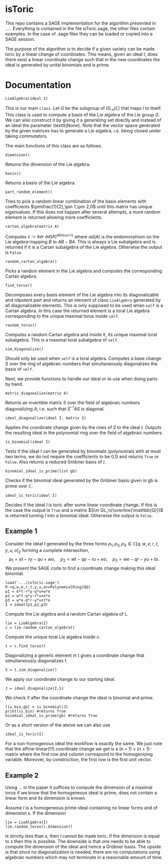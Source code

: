 # isToric

This repo contains a SAGE implementation for the algorithm presented in .....
Everything is contained in the file isToric.sage, the other files contain examples.
In the case of .sage files they can be loaded or copied into a SAGE session.


The purpose of the algorithm is to decide if a given variety can be made toric by a linear change of coordinates.
This means, given an ideal I, does there exist a linear coordinate change such that in the new coordinates the ideal is generated by unital binomials and is prime.

# Documentation

```LieAlgebra(ideal I)```

This is our main $\texttt{class}$. Let $G$ be the subgroup of $GL_n(\mathbb{C})$ that maps $I$ to itself. This class is used to compute a basis of the Lie algebra of the Lie group $G$.
We can also construct it by giving it a generating set directly and instead of an ideal the parameter \texttt{None}. 
Note that the vector space generated by the given matrices has to generate a Lie algebra, i.e. being closed under taking commutators.

The main functions of this class are as follows.

```dimension()```

Returns the dimension of the Lie algebra.

```basis()```

Returns a basis of the Lie algebra.

```part_random_element()```

Tries to pick a random linear combination of the basis elements with coefficients $\pm\frac{1}{2},\pm 1,\pm 2,0$ until this matrix has unique eigenvalues. 
If this does not happen after several attempts, a more random element is returned allowing more coefficients.


```cartan_algebra(matrix A)```

Computes $c := ker\ ad(A)^{dim (\texttt{self})}$ where $ad(A)$ is the endomorphism on the Lie algebra mapping $B$ to $AB-BA$. 
This is always a Lie subalgebra and is returned if it is a Cartan subalgebra of the Lie algebra. Otherwise the output is $\texttt{False}$.

```random_cartan_algebra()```

Picks a random element in the Lie algebra and computes the corresponding Cartan algebra.

```find_torus()```

Decomposes every basis element of the Lie algebra into its diagonalizable and nilpotent part and returns an element of class $\texttt{LieAlgebra}$ generated by all diagonalizable elements.
This is only supposed to be used when $\texttt{self}$ is a Cartan algebra. In this case the returned element is a toral Lie algebra corresponding to the unique maximal torus inside $\texttt{self}$.

```random_torus()```

Computes a random Cartan algebra and inside it, its unique maximal toral subalgebra. This is a maximal toral subalgebra of $\texttt{self}$.

```sim_diagonalize()```

Should only be used when $\texttt{self}$ is a toral algebra. Computes a base change $S$ over the ring of algebraic numbers that simultaneously diagonalizes the basis of $\texttt{self}$.


Next, we provide functions to handle our ideal or to use when doing parts by hand.


```matrix_diagonalize(matrix A)```

Returns an invertible matrix $S$ over the field of algebraic numbers diagonalizing $A$, i.e. such that $S^{-1}AS$ is diagonal.

```ideal_diagonalize(ideal I, matrix S)```

Applies the coordinate change given by the rows of $S$ to the ideal $I$.
Outputs the resulting ideal in the polynomial ring over the field of algebraic numbers.

```is_binomial(ideal I)```

Tests if the ideal $I$ can be generated by binomials (polynomials with at most two terms, we do not require the coefficients to be 0,1) and returns $\texttt{True}$ or $\texttt{False}$. 
Also returns a reduced Gröbner basis of $I$.

```binomial_ideal_is_prime(list gb)```

Checks if the binomial ideal generated by the Gröbner basis given in gb is prime over $\mathbb{C}$.


```ideal_is_toric(ideal I)```

Decides if the ideal $I$ is toric after some linear coordinate change. If this is the case the output is $\texttt{True}$ and a matrix $S\in GL_n(\overline{\mathbb{Q}})$ is returned turning $I$ into a binomial ideal. Otherwise the output is $\texttt{False}$.

  ## Example 1
  
  Consider the ideal $I$ generated by the three forms $p_1,p_2,p_3\in\mathbb{C}[q,w,e,r,t,y,u,o]_2$
  forming a complete intersection,
  $$p_1=e t - r y - q u + w o,\quad p_2=w t - q y - r u + e o,\quad p_3=w e - q r - y u + t o. $$
  We present the SAGE code to find a coordinate change making this ideal binomial.
  


```
load('.../isToric.sage')
R.<q,w,e,r,t,y,u,o>=PolynomialRing(QQ)
p1 = e*t-r*y-q*u+w*o
p2 = w*t-q*y-r*u+e*o
p3 = w*e-q*r-y*u+t*o
I = ideal(p1,p2,p3)
```
Compute the Lie algebra and a random Cartan algebra of L.
```
lie = LieAlgebra(I)
c = lie.random_cartan_algebra()
```
Compute the unique toral Lie algebra inside c.
```
t = c.find_torus()
```
Diagonalizing a generic element in t gives a coordinate change that simultaneously diagonalizes t.
```
S = t.sim_diagonalize()
```

We apply our coordinate change to our starting ideal.
```
J = ideal_diagonalize(I,S)
```

We check if after the coordinate change the ideal is binomial and prime.
```
[is_bin,gb] = is_binomial(J)
print(is_bin) #returns True
binomial_ideal_is_prime(gb) #returns True
```
Or as a short version of the above we can also use
 
```
ideal_is_toric(I)
```

For a non-homogenous ideal the workflow is exactly the same. We just note that the affine-linear(!!!) coordinate change we get is a $(n+1) \times (n+1)$-matrix 
where the first row and column correspond to the homogenizing variable. Moreover, by construction, the first row is the first unit vector.

  ## Example 2

Using ... in the paper it suffices to compute the dimension of a maximal torus if we know that the homogeneous ideal is prime, does not contain a linear form and its dimension is known.

Assume $I$ is a homogeneous prime ideal containing no linear forms and of dimension $s$.
If the dimension
```
lie = LieAlgebra(I)
lie.random_torus().dimension()
```
is strictly less than $s$, then $I$ cannot be made toric. If the dimension is equal to $s$ then this is possible.
The downside is that one needs to be able to compute the dimension of the ideal and hence a Gröbner basis.
The upside is that since no diagonalization is needed, there are no computations using algebraic numbers which may not terminate in a reasonable amount of time.

